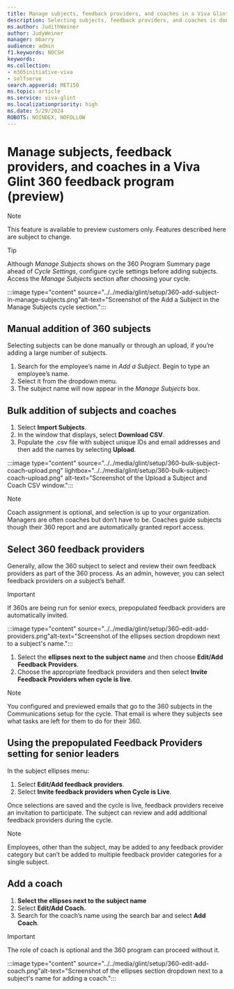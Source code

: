 ```yaml
---
title: Manage subjects, feedback providers, and coaches in a Viva Glint 360 feedback program
description: Selecting subjects, feedback providers, and coaches is done in the Manage Subjects sections of a Viva Glint 360 program.
ms.author: JudithWeiner
author: JudyWeiner
manager: mbarry
audience: admin
f1.keywords: NOCSH
keywords: 
ms.collection:  
- m365initiative-viva
- selfserve 
search.appverid: MET150 
ms.topic: article
ms.service: viva-glint
ms.localizationpriority: high
ms.date: 5/29/2024
ROBOTS: NOINDEX, NOFOLLOW
---
```


# Manage subjects, feedback providers, and coaches in a Viva Glint 360 feedback program (preview)

> [!NOTE]
> This feature is available to preview customers only. Features described here are subject to change.

>[!TIP]
> Although *Manage Subjects* shows on the 360 Program Summary page ahead of *Cycle Settings*, configure cycle settings before adding subjects. Access the *Manage Subjects* section after choosing your cycle.

:::image type="content" source="../../media/glint/setup/360-add-subject-in-manage-subjects.png"alt-text="Screenshot of the Add a Subject in the Manage Subjects cycle section.":::

## Manual addition of 360 subjects

Selecting subjects can be done manually or through an upload, if you’re adding a large number of subjects. 

1. Search for the employee’s name in *Add a Subject*. Begin to type an employee’s name.
2. Select it from the dropdown menu.
3. The subject name will now appear in the *Manage Subjects* box.

## Bulk addition of subjects and coaches

1.	Select **Import Subjects**.
2.	In the window that displays, select **Download CSV**.
3.	Populate the .csv file with subject unique IDs and email addresses and then add the names by selecting **Upload**. 

:::image type="content" source="../../media/glint/setup/360-bulk-subject-coach-upload.png" lightbox="../../media/glint/setup/360-bulk-subject-coach-upload.png" alt-text="Screenshot of the Upload a Subject and Coach CSV window.":::

>[!NOTE]
> Coach assignment is optional, and selection is up to your organization. Managers are often coaches but don’t have to be. Coaches guide subjects though their 360 report and are automatically granted report access.

## Select 360 feedback providers

Generally, allow the 360 subject to select and review their own feedback providers as part of the 360 process. As an admin, however, you can select feedback providers on a subject’s behalf.

>[!IMPORTANT]
> If 360s are being run for senior execs, prepopulated feedback providers are automatically invited.

:::image type="content" source="../../media/glint/setup/360-edit-add-providers.png"alt-text="Screenshot of the ellipses section dropdown next to a subject's name.":::

1. Select the **ellipses next to the subject name** and then choose **Edit/Add Feedback Providers**.
2. Choose the appropriate feedback providers and then select **Invite Feedback Providers when cycle is live**. 

> [!NOTE]
> You configured and previewed emails that go to the 360 subjects in the Communications setup for the cycle. That email is where they subjects see what tasks are left for them to do for their 360.

## Using the prepopulated Feedback Providers setting for senior leaders

In the subject ellipses menu: 

1.	Select **Edit/Add feedback providers**. 
1.	Select **Invite feedback providers when Cycle is Live**. 

Once selections are saved and the cycle is live, feedback providers receive an invitation to participate. The subject can review and add additional feedback providers during the cycle. 

> [!NOTE]
> Employees, other than the subject, may be added to any feedback provider category but can’t be added to multiple feedback provider categories for a single subject.

## Add a coach

1. **Select the ellipses next to the subject name**
2. Select **Edit/Add Coach.**
3. Search for the coach’s name using the search bar and select **Add Coach**.

> [!IMPORTANT]
> The role of coach is optional and the 360 program can proceed without it.

:::image type="content" source="../../media/glint/setup/360-edit-add-coach.png"alt-text="Screenshot of the ellipses section dropdown next to a subject's name for adding a coach.":::




